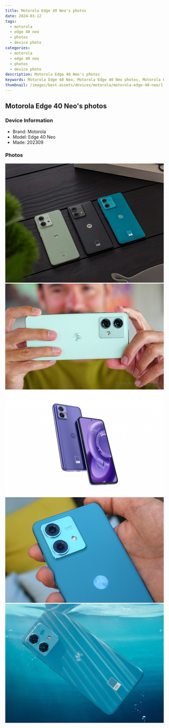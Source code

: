 ```yaml
---
title: Motorola Edge 40 Neo's photos
date: 2024-03-12
tags: 
  - motorola
  - edge 40 neo
  - photos
  - device photo
categories: 
  - motorola
  - edge 40 neo
  - photos
  - device photo
description: Motorola Edge 40 Neo's photos
keywords: Motorola Edge 40 Neo, Motorola Edge 40 Neo photos, Motorola Edge 40 Neo device photo
thumbnail: /images/best-assets/devices/motorola/motorola-edge-40-neo/1.jpg
---
```


## Motorola Edge 40 Neo's photos

### Device Information

- Brand: Motorola
- Model: Edge 40 Neo
- Made: 202309

### Photos

![/images/best-assets/devices/motorola/motorola-edge-40-neo/1.jpg](/images/best-assets/devices/motorola/motorola-edge-40-neo/1.jpg)
![/images/best-assets/devices/motorola/motorola-edge-40-neo/2.jpg](/images/best-assets/devices/motorola/motorola-edge-40-neo/2.jpg)
![/images/best-assets/devices/motorola/motorola-edge-40-neo/3.jpg](/images/best-assets/devices/motorola/motorola-edge-40-neo/3.jpg)
![/images/best-assets/devices/motorola/motorola-edge-40-neo/4.jpg](/images/best-assets/devices/motorola/motorola-edge-40-neo/4.jpg)
![/images/best-assets/devices/motorola/motorola-edge-40-neo/5.jpg](/images/best-assets/devices/motorola/motorola-edge-40-neo/5.jpg)
